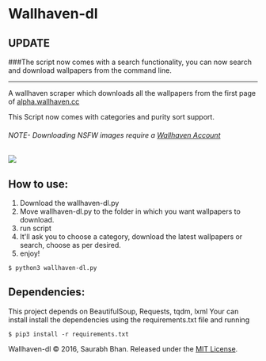 # Wallhaven-dl

## UPDATE
###The script now comes with a search functionality, you can now search and download wallpapers from the command line.

---------------------------------------------------------------------

A wallhaven scraper which downloads all the wallpapers from the first page of [alpha.wallhaven.cc](http://alpha.wallhaven.cc/)

This Script now comes with categories and purity sort support.
###### NOTE- Downloading NSFW images require a [Wallhaven Account](https://alpha.wallhaven.cc/user/create)


![](https://raw.githubusercontent.com/GeekSpin/Wallhaven-dl/master/Images/wallhaven-dl%20(1).gif)

## How to use:
  
  1. Download the wallhaven-dl.py
  2. Move wallhaven-dl.py to the folder in which you want wallpapers to download.
  3. run script 
  4. It'll ask you to choose a category, download the latest wallpapers or search, choose as per desired.
  5. enjoy!
```
$ python3 wallhaven-dl.py
```

## Dependencies:
  
  This project depends on BeautifulSoup, Requests, tqdm, lxml
  Your can install install the dependencies using the requirements.txt file and running
  ```
  $ pip3 install -r requirements.txt
  ```
  


Wallhaven-dl © 2016, Saurabh Bhan. Released under the [MIT License](https://raw.githubusercontent.com/GeekSpin/Wallhaven-scraper/master/LICENSE).
